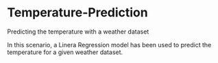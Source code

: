 # Temperature-Prediction
Predicting the temperature with a weather dataset

In this scenario, a Linera Regression model has been used to predict the temperature for a given weather dataset.
